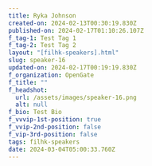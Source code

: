 ```yaml
---
title: Ryka Johnson
created-on: 2024-02-13T00:30:19.830Z
published-on: 2024-02-17T01:10:26.107Z
f_tag-1: Test Tag 1
f_tag-2: Test Tag 2
layout: "[filhk-speakers].html"
slug: speaker-16
updated-on: 2024-02-17T00:19:19.830Z
f_organization: OpenGate
f_title: ""
f_headshot:
  url: /assets/images/speaker-16.png
  alt: null
f_bio: Test Bio
f_vvvip-1st-position: true
f_vvip-2nd-position: false
f_vip-3rd-position: false
tags: filhk-speakers
date: 2024-03-04T05:00:33.760Z
---
```


